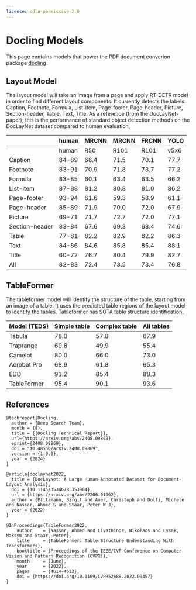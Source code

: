 ```yaml
---
license: cdla-permissive-2.0
---
```


# Docling Models

This page contains models that power the PDF document converion package [docling](https://github.com/DS4SD/docling).

## Layout Model

The layout model will take an image from a page and apply RT-DETR model in order to find different layout components. It currently detects the labels: Caption, Footnote, Formula, List-item, Page-footer, Page-header, Picture, Section-header, Table, Text, Title. As a reference (from the DocLayNet-paper), this is the performance of standard object detection methods on the DocLayNet dataset compared to human evaluation, 

|                | human   | MRCNN   | MRCNN   | FRCNN   | YOLO   |
|----------------|---------|---------|---------|---------|--------|
|                | human   | R50     | R101    | R101    | v5x6   |
| Caption        | 84-89   | 68.4    | 71.5    | 70.1    | 77.7   |
| Footnote       | 83-91   | 70.9    | 71.8    | 73.7    | 77.2   |
| Formula        | 83-85   | 60.1    | 63.4    | 63.5    | 66.2   |
| List-item      | 87-88   | 81.2    | 80.8    | 81.0    | 86.2   |
| Page-footer    | 93-94   | 61.6    | 59.3    | 58.9    | 61.1   |
| Page-header    | 85-89   | 71.9    | 70.0    | 72.0    | 67.9   |
| Picture        | 69-71   | 71.7    | 72.7    | 72.0    | 77.1   |
| Section-header | 83-84   | 67.6    | 69.3    | 68.4    | 74.6   |
| Table          | 77-81   | 82.2    | 82.9    | 82.2    | 86.3   |
| Text           | 84-86   | 84.6    | 85.8    | 85.4    | 88.1   |
| Title          | 60-72   | 76.7    | 80.4    | 79.9    | 82.7   |
| All            | 82-83   | 72.4    | 73.5    | 73.4    | 76.8   |

## TableFormer

The tableformer model will identify the structure of the table, starting from an image of a table. It uses the predicted table regions of the layout model to identify the tables. Tableformer has SOTA table structure identification,

| Model (TEDS) | Simple table | Complex table | All tables |
| ------------ | ------------ | ------------- | ---------- |
|       Tabula |         78.0 |          57.8 |       67.9 |
|    Traprange |         60.8 |          49.9 |       55.4 |
|      Camelot |         80.0 |          66.0 |       73.0 |
|  Acrobat Pro |         68.9 |          61.8 |       65.3 |
|          EDD |         91.2 |          85.4 |       88.3 |
|  TableFormer |         95.4 |          90.1 |       93.6 |

## References

```
@techreport{Docling,
  author = {Deep Search Team},
  month = {8},
  title = {{Docling Technical Report}},
  url={https://arxiv.org/abs/2408.09869},
  eprint={2408.09869},
  doi = "10.48550/arXiv.2408.09869",
  version = {1.0.0},
  year = {2024}
}

@article{doclaynet2022,
  title = {DocLayNet: A Large Human-Annotated Dataset for Document-Layout Analysis},  
  doi = {10.1145/3534678.353904},
  url = {https://arxiv.org/abs/2206.01062},
  author = {Pfitzmann, Birgit and Auer, Christoph and Dolfi, Michele and Nassar, Ahmed S and Staar, Peter W J},
  year = {2022}
}

@InProceedings{TableFormer2022,
    author    = {Nassar, Ahmed and Livathinos, Nikolaos and Lysak, Maksym and Staar, Peter},
    title     = {TableFormer: Table Structure Understanding With Transformers},
    booktitle = {Proceedings of the IEEE/CVF Conference on Computer Vision and Pattern Recognition (CVPR)},
    month     = {June},
    year      = {2022},
    pages     = {4614-4623},
    doi = {https://doi.org/10.1109/CVPR52688.2022.00457}
}
```
